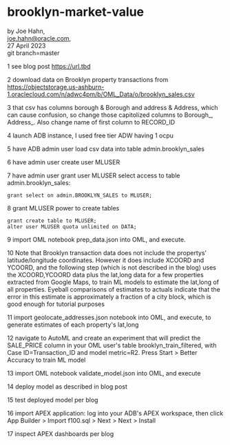 # brooklyn-market-value

by Joe Hahn,<br />
joe.hahn@oracle.com,<br />
27 April 2023<br />
git branch=master

1 see blog post https://url.tbd

2 download data on Brooklyn property transactions from https://objectstorage.us-ashburn-1.oraclecloud.com/n/adwc4pm/b/OML_Data/o/brooklyn_sales.csv

3 that csv has columns borough & Borough and address & Address, which can cause confusion, so change those capitolized columns to Borough_, Address_. Also change name of first column to RECORD_ID

4 launch ADB instance, I used free tier ADW having 1 ocpu

5 have ADB admin user load csv data into table admin.brooklyn_sales

6 have admin user create user MLUSER

7 have admin user grant user MLUSER select access to table admin.brooklyn_sales:

    grant select on admin.BROOKLYN_SALES to MLUSER;

8 grant MLUSER power to create tables

    grant create table to MLUSER;
    alter user MLUSER quota unlimited on DATA;

9 import OML notebook prep_data.json into OML, and execute. 

10 Note that Brooklyn transaction data does not include the propertys' latitude/longitude
coordinates. However it does include XCOORD and YCOORD, and
the following step (which is not described in the blog) uses the XCOORD,YCOORD data
plus the lat,long data for a few properties extracted from Google Maps,
to train ML models to estimate the lat,long of all properties. Eyeball comparisons of estimates
to actuals indicate that the error in this estimate is approximately a fraction of a city block,
which is good enough for tutorial purposes

11 import geolocate_addresses.json notebook into OML, and execute, to generate estimates
of each property's lat,long

12 navigate to AutoML and create an experiment that will predict the SALE_PRICE column
in your OML user's table brooklyn_train_filtered, with Case ID=Transaction_ID and
model metric=R2. Press Start > Better Accuracy to train ML model

13 import OML notebook validate_model.json into OML, and execute

14 deploy model as described in blog post

15 test deployed model per blog

16 import APEX application: log into your ADB's APEX workspace, then
click App Builder > Import f100.sql > Next > Next > Install

17 inspect APEX dashboards per blog

